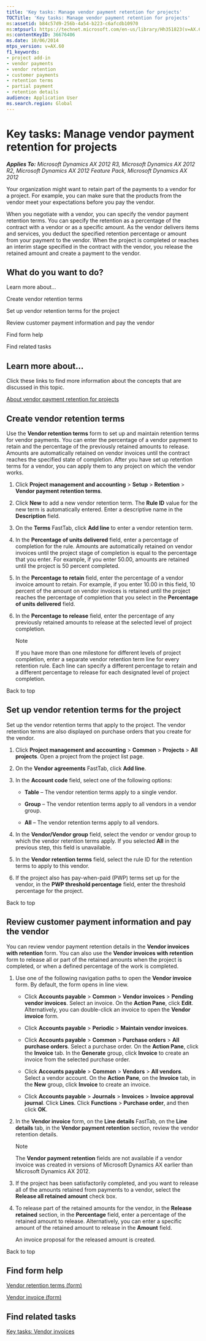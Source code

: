 ```yaml
---
title: 'Key tasks: Manage vendor payment retention for projects'
TOCTitle: 'Key tasks: Manage vendor payment retention for projects'
ms:assetid: b84c57d9-256b-4a54-b223-c6afcdb10970
ms:mtpsurl: https://technet.microsoft.com/en-us/library/Hh351823(v=AX.60)
ms:contentKeyID: 36676406
ms.date: 10/06/2014
mtps_version: v=AX.60
f1_keywords:
- project add-in
- vendor payments
- vendor retention
- customer payments
- retention terms
- partial payment
- retention details
audience: Application User
ms.search.region: Global
---
```


# Key tasks: Manage vendor payment retention for projects 


_**Applies To:** Microsoft Dynamics AX 2012 R3, Microsoft Dynamics AX 2012 R2, Microsoft Dynamics AX 2012 Feature Pack, Microsoft Dynamics AX 2012_

Your organization might want to retain part of the payments to a vendor for a project. For example, you can make sure that the products from the vendor meet your expectations before you pay the vendor.

When you negotiate with a vendor, you can specify the vendor payment retention terms. You can specify the retention as a percentage of the contract with a vendor or as a specific amount. As the vendor delivers items and services, you deduct the specified retention percentage or amount from your payment to the vendor. When the project is completed or reaches an interim stage specified in the contract with the vendor, you release the retained amount and create a payment to the vendor.

## What do you want to do?

Learn more about...

Create vendor retention terms

Set up vendor retention terms for the project

Review customer payment information and pay the vendor

Find form help

Find related tasks

## Learn more about...

Click these links to find more information about the concepts that are discussed in this topic.

[About vendor payment retention for projects](about-vendor-payment-retention-for-projects.md)

## Create vendor retention terms

Use the **Vendor retention terms** form to set up and maintain retention terms for vendor payments. You can enter the percentage of a vendor payment to retain and the percentage of the previously retained amounts to release. Amounts are automatically retained on vendor invoices until the contract reaches the specified state of completion. After you have set up retention terms for a vendor, you can apply them to any project on which the vendor works.

1.  Click **Project management and accounting** \> **Setup** \> **Retention** \> **Vendor payment retention terms**.

2.  Click **New** to add a new vendor retention term. The **Rule ID** value for the new term is automatically entered. Enter a descriptive name in the **Description** field.

3.  On the **Terms** FastTab, click **Add line** to enter a vendor retention term.

4.  In the **Percentage of units delivered** field, enter a percentage of completion for the rule. Amounts are automatically retained on vendor invoices until the project stage of completion is equal to the percentage that you enter. For example, if you enter 50.00, amounts are retained until the project is 50 percent completed.

5.  In the **Percentage to retain** field, enter the percentage of a vendor invoice amount to retain. For example, if you enter 10.00 in this field, 10 percent of the amount on vendor invoices is retained until the project reaches the percentage of completion that you select in the **Percentage of units delivered** field.

6.  In the **Percentage to release** field, enter the percentage of any previously retained amounts to release at the selected level of project completion.
    

    > [!NOTE]
    > <P>If you have more than one milestone for different levels of project completion, enter a separate vendor retention term line for every retention rule. Each line can specify a different percentage to retain and a different percentage to release for each designated level of project completion.</P>



Back to top

## Set up vendor retention terms for the project

Set up the vendor retention terms that apply to the project. The vendor retention terms are also displayed on purchase orders that you create for the vendor.

1.  Click **Project management and accounting** \> **Common** \> **Projects** \> **All projects**. Open a project from the project list page.

2.  On the **Vendor agreements** FastTab, click **Add line**.

3.  In the **Account code** field, select one of the following options:
    
      - **Table** – The vendor retention terms apply to a single vendor.
    
      - **Group** – The vendor retention terms apply to all vendors in a vendor group.
    
      - **All** – The vendor retention terms apply to all vendors.

4.  In the **Vendor/Vendor group** field, select the vendor or vendor group to which the vendor retention terms apply. If you selected **All** in the previous step, this field is unavailable.

5.  In the **Vendor retention terms** field, select the rule ID for the retention terms to apply to this vendor.

6.  If the project also has pay-when-paid (PWP) terms set up for the vendor, in the **PWP threshold percentage** field, enter the threshold percentage for the project.

Back to top

## Review customer payment information and pay the vendor

You can review vendor payment retention details in the **Vendor invoices with retention** form. You can also use the **Vendor invoices with retention** form to release all or part of the retained amounts when the project is completed, or when a defined percentage of the work is completed.

1.  Use one of the following navigation paths to open the **Vendor invoice** form. By default, the form opens in line view.
    
      - Click **Accounts payable** \> **Common** \> **Vendor invoices** \> **Pending vendor invoices**. Select an invoice. On the **Action Pane**, click **Edit**. Alternatively, you can double-click an invoice to open the **Vendor invoice** form.
    
      - Click **Accounts payable** \> **Periodic** \> **Maintain vendor invoices**.
    
      - Click **Accounts payable** \> **Common** \> **Purchase orders** \> **All purchase orders**. Select a purchase order. On the **Action Pane**, click the **Invoice** tab. In the **Generate** group, click **Invoice** to create an invoice from the selected purchase order.
    
      - Click **Accounts payable** \> **Common** \> **Vendors** \> **All vendors**. Select a vendor account. On the **Action Pane**, on the **Invoice** tab, in the **New** group, click **Invoice** to create an invoice.
    
      - Click **Accounts payable** \> **Journals** \> **Invoices** \> **Invoice approval journal**. Click **Lines**. Click **Functions** \> **Purchase order**, and then click **OK**.

2.  In the **Vendor invoice** form, on the **Line details** FastTab, on the **Line details** tab, in the **Vendor payment retention** section, review the vendor retention details.
    

    > [!NOTE]
    > <P>The <STRONG>Vendor payment retention</STRONG> fields are not available if a vendor invoice was created in versions of Microsoft Dynamics AX earlier than Microsoft Dynamics AX 2012.</P>



3.  If the project has been satisfactorily completed, and you want to release all of the amounts retained from payments to a vendor, select the **Release all retained amount** check box.

4.  To release part of the retained amounts for the vendor, in the **Release retained** section, in the **Percentage** field, enter a percentage of the retained amount to release. Alternatively, you can enter a specific amount of the retained amount to release in the **Amount** field.
    
    An invoice proposal for the released amount is created.

Back to top

## Find form help

[Vendor retention terms (form)](https://technet.microsoft.com/en-us/library/hh227442\(v=ax.60\))

[Vendor invoice (form)](https://technet.microsoft.com/en-us/library/hh209644\(v=ax.60\))

## Find related tasks

[Key tasks: Vendor invoices](key-tasks-vendor-invoices.md)

  


